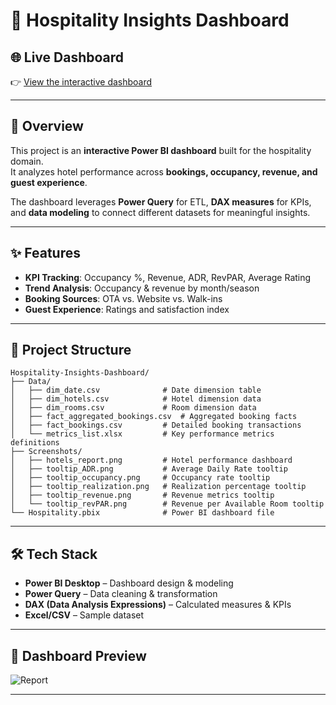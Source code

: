 # 🏨 Hospitality Insights Dashboard

## 🌐 Live Dashboard
👉 [View the interactive dashboard](https://bit.ly/3HQmRgy)

---

## 📌 Overview
This project is an **interactive Power BI dashboard** built for the hospitality domain.  
It analyzes hotel performance across **bookings, occupancy, revenue, and guest experience**.  

The dashboard leverages **Power Query** for ETL, **DAX measures** for KPIs, and **data modeling** to connect different datasets for meaningful insights.

---

## ✨ Features
- **KPI Tracking**: Occupancy %, Revenue, ADR, RevPAR, Average Rating  
- **Trend Analysis**: Occupancy & revenue by month/season  
- **Booking Sources**: OTA vs. Website vs. Walk-ins  
- **Guest Experience**: Ratings and satisfaction index  

---

## 📂 Project Structure
```
Hospitality-Insights-Dashboard/
├── Data/
│   ├── dim_date.csv              # Date dimension table
│   ├── dim_hotels.csv            # Hotel dimension data
│   ├── dim_rooms.csv             # Room dimension data
│   ├── fact_aggregated_bookings.csv  # Aggregated booking facts
│   ├── fact_bookings.csv         # Detailed booking transactions
│   └── metrics_list.xlsx         # Key performance metrics definitions
├── Screenshots/
│   ├── hotels_report.png         # Hotel performance dashboard
│   ├── tooltip_ADR.png           # Average Daily Rate tooltip
│   ├── tooltip_occupancy.png     # Occupancy rate tooltip
│   ├── tooltip_realization.png   # Realization percentage tooltip
│   ├── tooltip_revenue.png       # Revenue metrics tooltip
│   └── tooltip_revPAR.png        # Revenue per Available Room tooltip
└── Hospitality.pbix              # Power BI dashboard file
```
---

## 🛠 Tech Stack
- **Power BI Desktop** – Dashboard design & modeling  
- **Power Query** – Data cleaning & transformation  
- **DAX (Data Analysis Expressions)** – Calculated measures & KPIs  
- **Excel/CSV** – Sample dataset  

---

## 📸 Dashboard Preview 
  ![Report](Screenshots/hotels_report.png)

---
